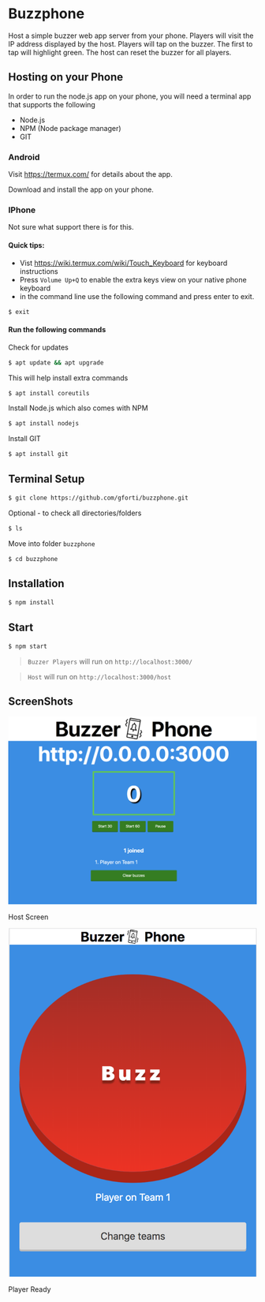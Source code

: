 # Buzzphone
Host a simple buzzer web app server from your phone. Players will visit the IP address displayed by the host.
Players will tap on the buzzer.  The first to tap will highlight green.
The host can reset the buzzer for all players.

## Hosting on your Phone

In order to run the node.js app on your phone, you will need a terminal app that supports the following
- Node.js
- NPM (Node package manager)
- GIT

### Android 

Visit https://termux.com/  for details about the app.

Download and install the app on your phone.

### IPhone
Not sure what support there is for this.

#### Quick tips:

- Vist https://wiki.termux.com/wiki/Touch_Keyboard for keyboard instructions
- Press `Volume Up+Q` to enable the extra keys view on your native phone keyboard
- in the command line use the following command and press enter to exit.

```sh
$ exit
```

#### Run the following commands

Check for updates
```sh
$ apt update && apt upgrade
```

This will help install extra commands

```sh
$ apt install coreutils
```

Install Node.js which also comes with NPM
```sh
$ apt install nodejs
```

Install GIT
```sh
$ apt install git
```

## Terminal Setup

```sh
$ git clone https://github.com/gforti/buzzphone.git
```

Optional - to check all directories/folders
```sh
$ ls
```

Move into folder `buzzphone`
```sh
$ cd buzzphone
```

## Installation

```sh
$ npm install
```

## Start

```sh
$ npm start
```

> `Buzzer Players` will run on `http://localhost:3000/`

> `Host` will run on `http://localhost:3000/host`

## ScreenShots

![alt text](https://github.com/gforti/buzzphone/blob/master/preview/host.png "Host Screen")

Host Screen

![alt text](https://github.com/gforti/buzzphone/blob/master/preview/player-ready.png "Player Ready")

Player Ready
